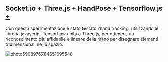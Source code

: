 ## Socket.io + Three.js + HandPose + Tensorflow.js [+](https://hand-pose.glitch.me)  
Con questa sperimentazione è stato testato l’hand tracking, utilizzando le libreria javascript Tensorflow unita a Three.js, per ottenere un riconoscimento più affidabile e lineare della mano per disegnare elementi tridimensionali nello spazio.  

![photo5908976784651695548](https://user-images.githubusercontent.com/76455356/121269371-00f0f700-c8c0-11eb-9249-8c234b108080.jpg)
